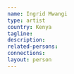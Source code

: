 ```yaml
---
name: Ingrid Mwangi
type: artist
country: Kenya
tagline:
description:
related-persons:
connections:
layout: person
---
```

